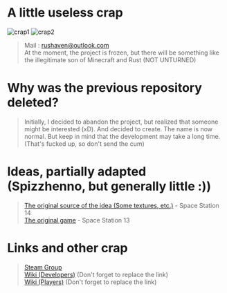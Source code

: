 # A little useless crap
![crap1](https://img.shields.io/badge/Game_Engine-Godot-blue)
![crap2](https://img.shields.io/badge/Progress-%250.01-red)
> Mail : rushaven@outlook.com\
> At the moment, the project is frozen, but there will be something like the illegitimate son of Minecraft and Rust (NOT UNTURNED)

# Why was the previous repository deleted?

> Initially, I decided to abandon the project, but realized that someone might be interested (xD). And decided to create. The name is now normal. But keep in mind that the development may take a long time. (That's fucked up, so don't send the cum)


# Ideas, partially adapted (Spizzhenno, but generally little :))

> [The original source of the idea (Some textures, etc.)](https://spacestation14.io/ "The original source of the idea (Some textures, etc.)") - Space Station 14\
[The original game](https://spacestation13.com/ "The original game") - Space Station 13

# Links and other crap
> [Steam Group](https://steamcommunity.com/groups/space-shaven-team "Steam Group")\
[Wiki (Developers)](http://nety-nihua.com "Wiki (Developers)") (Don't forget to replace the link)\
[Wiki (Players)](http://nety-nihua.com "Wiki (Players)") (Don't forget to replace the link)
